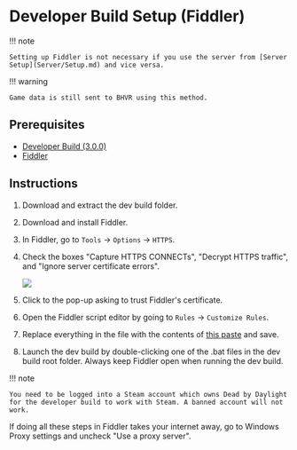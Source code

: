# Developer Build Setup (Fiddler)

!!! note

    Setting up Fiddler is not necessary if you use the server from [Server Setup](Server/Setup.md) and vice versa.

!!! warning

    Game data is still sent to BHVR using this method.


## Prerequisites

- [Developer Build (3.0.0)](https://www.mediafire.com/file/w0flhwditpyt4wy/DevBuild.zip/file)
- [Fiddler](https://www.telerik.com/download/fiddler)

## Instructions

1. Download and extract the dev build folder.
1. Download and install Fiddler.
1. In Fiddler, go to `Tools` → `Options` → `HTTPS`.
1. Check the boxes "Capture HTTPS CONNECTs", "Decrypt HTTPS traffic", and "Ignore server certificate errors".

    ![](/img/screenshots/DevBuild/fiddler-options.png)

1. Click to the pop-up asking to trust Fiddler's certificate.
1. Open the Fiddler script editor by going to `Rules` → `Customize Rules`.
1. Replace everything in the file with the contents of [this paste](https://pastebin.com/6HbtkGam) and save.
1. Launch the dev build by double-clicking one of the .bat files in the dev build root folder. Always keep Fiddler open when running the dev build.

!!! note

    You need to be logged into a Steam account which owns Dead by Daylight for the developer build to work with Steam. A banned account will not work.

If doing all these steps in Fiddler takes your internet away, go to Windows Proxy settings and uncheck "Use a proxy server".